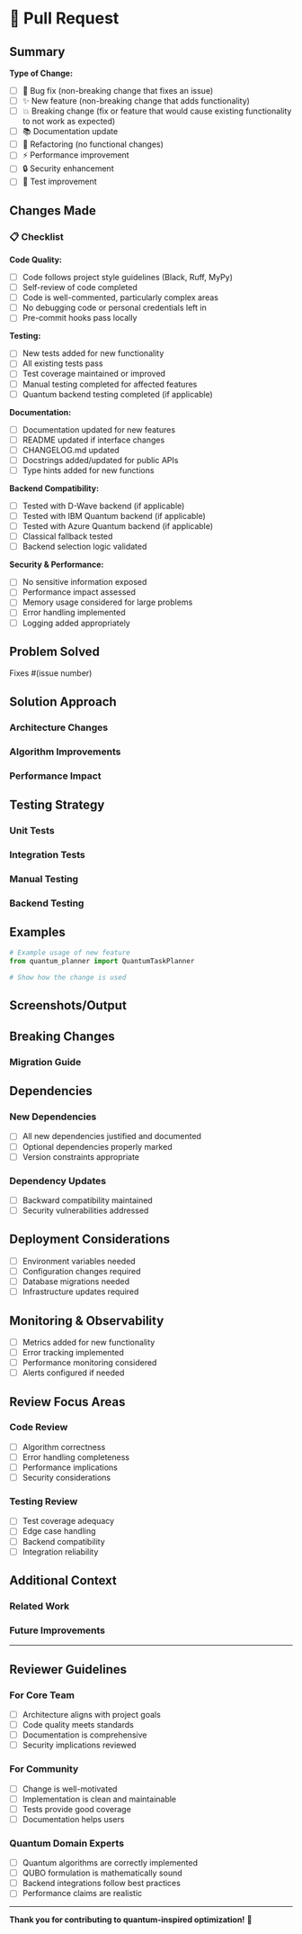 # 🚀 Pull Request

## Summary
<!-- Briefly describe what this PR accomplishes -->

**Type of Change:**
- [ ] 🐛 Bug fix (non-breaking change that fixes an issue)
- [ ] ✨ New feature (non-breaking change that adds functionality)  
- [ ] 💥 Breaking change (fix or feature that would cause existing functionality to not work as expected)
- [ ] 📚 Documentation update
- [ ] 🔧 Refactoring (no functional changes)
- [ ] ⚡ Performance improvement
- [ ] 🔒 Security enhancement
- [ ] 🧪 Test improvement

## Changes Made
<!-- Detailed description of what was changed -->

### 📋 Checklist
<!-- Mark completed items with [x] -->

**Code Quality:**
- [ ] Code follows project style guidelines (Black, Ruff, MyPy)
- [ ] Self-review of code completed
- [ ] Code is well-commented, particularly complex areas
- [ ] No debugging code or personal credentials left in
- [ ] Pre-commit hooks pass locally

**Testing:**
- [ ] New tests added for new functionality
- [ ] All existing tests pass
- [ ] Test coverage maintained or improved
- [ ] Manual testing completed for affected features
- [ ] Quantum backend testing completed (if applicable)

**Documentation:**
- [ ] Documentation updated for new features
- [ ] README updated if interface changes
- [ ] CHANGELOG.md updated
- [ ] Docstrings added/updated for public APIs
- [ ] Type hints added for new functions

**Backend Compatibility:**
- [ ] Tested with D-Wave backend (if applicable)
- [ ] Tested with IBM Quantum backend (if applicable)  
- [ ] Tested with Azure Quantum backend (if applicable)
- [ ] Classical fallback tested
- [ ] Backend selection logic validated

**Security & Performance:**
- [ ] No sensitive information exposed
- [ ] Performance impact assessed
- [ ] Memory usage considered for large problems
- [ ] Error handling implemented
- [ ] Logging added appropriately

## Problem Solved
<!-- What issue does this PR address? Link to issue if applicable -->

Fixes #(issue number)

## Solution Approach
<!-- How did you solve the problem? Include design decisions -->

### Architecture Changes
<!-- Any changes to system architecture or interfaces -->

### Algorithm Improvements  
<!-- Changes to optimization algorithms or problem formulation -->

### Performance Impact
<!-- Expected impact on performance, both positive and negative -->

## Testing Strategy
<!-- How was this change tested? -->

### Unit Tests
<!-- New unit tests added -->

### Integration Tests
<!-- Integration testing approach -->

### Manual Testing
<!-- Manual testing steps performed -->

### Backend Testing
<!-- Quantum/classical backend validation -->

## Examples
<!-- Code examples showing how to use new functionality -->

```python
# Example usage of new feature
from quantum_planner import QuantumTaskPlanner

# Show how the change is used
```

## Screenshots/Output
<!-- If applicable, add screenshots or example output -->

## Breaking Changes
<!-- List any breaking changes and migration path -->

### Migration Guide
<!-- How should users adapt to breaking changes? -->

## Dependencies
<!-- Any new dependencies added or version changes -->

### New Dependencies
- [ ] All new dependencies justified and documented
- [ ] Optional dependencies properly marked
- [ ] Version constraints appropriate

### Dependency Updates
- [ ] Backward compatibility maintained
- [ ] Security vulnerabilities addressed

## Deployment Considerations
<!-- Any special deployment requirements -->

- [ ] Environment variables needed
- [ ] Configuration changes required
- [ ] Database migrations needed
- [ ] Infrastructure updates required

## Monitoring & Observability
<!-- How can we monitor this change in production? -->

- [ ] Metrics added for new functionality
- [ ] Error tracking implemented
- [ ] Performance monitoring considered
- [ ] Alerts configured if needed

## Review Focus Areas
<!-- What should reviewers pay special attention to? -->

### Code Review
- [ ] Algorithm correctness
- [ ] Error handling completeness
- [ ] Performance implications
- [ ] Security considerations

### Testing Review
- [ ] Test coverage adequacy
- [ ] Edge case handling
- [ ] Backend compatibility
- [ ] Integration reliability

## Additional Context
<!-- Any other context, motivation, or alternative approaches considered -->

### Related Work
<!-- Link to related PRs, issues, or external references -->

### Future Improvements
<!-- What could be improved in follow-up work? -->

---

## Reviewer Guidelines

### For Core Team
- [ ] Architecture aligns with project goals
- [ ] Code quality meets standards
- [ ] Documentation is comprehensive
- [ ] Security implications reviewed

### For Community
- [ ] Change is well-motivated
- [ ] Implementation is clean and maintainable
- [ ] Tests provide good coverage
- [ ] Documentation helps users

### Quantum Domain Experts
- [ ] Quantum algorithms are correctly implemented
- [ ] QUBO formulation is mathematically sound
- [ ] Backend integrations follow best practices
- [ ] Performance claims are realistic

---

**Thank you for contributing to quantum-inspired optimization!** 🌟
